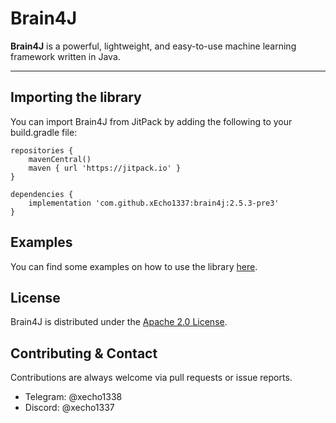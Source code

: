 # Brain4J

**Brain4J** is a powerful, lightweight, and easy-to-use machine learning framework written in Java.

---

## Importing the library

You can import Brain4J from JitPack by adding the following to your build.gradle file:

```
repositories {
    mavenCentral()
    maven { url 'https://jitpack.io' }
}

dependencies {
    implementation 'com.github.xEcho1337:brain4j:2.5.3-pre3'
}
```

## Examples

You can find some examples on how to use the library [here](https://github.com/xEcho1337/brain4j-examples).

## License

Brain4J is distributed under the [Apache 2.0 License](https://github.com/xEcho1337/Brain4J/blob/main/LICENSE).

## Contributing & Contact

Contributions are always welcome via pull requests or issue reports.

- Telegram: @xecho1338
- Discord: @xecho1337
